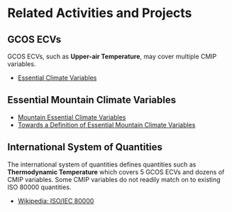 # Related Activities and Projects

## GCOS ECVs

GCOS ECVs, such as **Upper-air Temperature**, may cover multiple CMIP variables.

* [Essential Climate Variables](https://gcos.wmo.int/en/essential-climate-variables)

## Essential Mountain Climate Variables

* [Mountain Essential Climate Variables](https://www.mountainresearchinitiative.org/news-page-all/129-mri-news/2399-selecting-essential-climate-variables-for-mountain-observations)
* [Towards a Definition of Essential Mountain Climate Variables](https://www.mountainresearchinitiative.org/news-page-all/129-mri-news/2871-towards-a-definition-of-essential-mountain-climate-variables)

## International System of Quantities

The international system of quantities defines quantities such as **Thermodynamic Temperature** which covers 5 GCOS ECVs and dozens of CMIP variables. Some CMIP variables do not readily match on to existing ISO 80000 quantities. 

* [Wikipedia: ISO/IEC 80000](https://en.wikipedia.org/wiki/ISO/IEC_80000)
